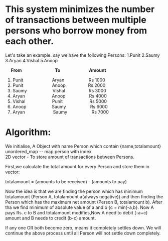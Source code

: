 # This system minimizes the number of transactions between multiple persons who borrow money from each other.



  Let's take an example. say we have the following Persons:
    1.Punit
    2.Saumy
    3.Aryan
    4.Vishal
    5.Anoop


&emsp;    **From**&emsp;&emsp;&emsp;&emsp;&emsp;&emsp;&emsp;&nbsp;                **To** &emsp;&emsp;&emsp;&emsp;&emsp;&emsp; **Amount**
1. Punit  &emsp;&emsp;&emsp;&emsp;&emsp;&emsp;             Aryan &emsp;&emsp;&emsp;&emsp;&emsp;          Rs 1000
2. Punit  &emsp;&emsp;&emsp;&emsp;&emsp;&emsp;             Anoop &emsp;&emsp;&emsp;&emsp;&nbsp;&nbsp;         Rs 2000
3. Saumy  &emsp;&emsp;&emsp;&emsp;&emsp;&nbsp;           Vishal  &emsp;&emsp;&emsp;&emsp;&nbsp;&nbsp;&nbsp;      Rs 3000
4. Aryan   &emsp;&emsp;&emsp;&emsp;&emsp;&nbsp;&nbsp;           Anoop &emsp;&emsp;&emsp;&emsp;&nbsp;&nbsp;&nbsp; Rs 4000
5. Vishal  &emsp;&emsp;&nbsp;&nbsp;&emsp;&emsp;&emsp;       Punit &emsp;&emsp;&emsp;&emsp;&emsp;&nbsp;&nbsp; Rs 5000
6. Anoop &emsp;&emsp;&nbsp;&nbsp;&nbsp;&nbsp;&nbsp;&nbsp;&emsp;&nbsp;&nbsp;       Saumy &emsp;&emsp;&emsp;&nbsp;&nbsp;&nbsp;&nbsp;&nbsp;&nbsp;&nbsp; Rs 6000
7. Aryan        &emsp;&emsp;&emsp;&emsp;&emsp;&nbsp;&nbsp;&nbsp;       Saumy &emsp;&emsp;&emsp;&emsp;&emsp; Rs 7000


# Algorithm:

  We initialise,
  A Object with name Person which contain {name,totalamount} <br>
  unordered_map -- map person with index. <br>
  2D vector - To store amount of transactions between Persons.

  First,we calculate the total amount for every Person and store them in vector:

  totalamount = (amounts to be received) - (amounts to pay)

  Now the idea is that we are finding the person which has minimum totalamount (Person A, totalamount  a(always negative)) and then finding the Person which has the
  maximum net amount (Person B, totalamount b). After tha we find minimum of absolute value of a and b {c = min(-a,b}.
  Now A pays Rs. c to B and totalamount modifies,Now A need to debit (-a+c) amount and B needs to credit (b-c) amount.

If any one OR both become zero, means it completely settles down.
We will continue the above process until all Person will not settle down completely.
